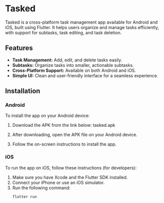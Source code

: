 # Tasked

Tasked is a cross-platform task management app available for Android and iOS, built using Flutter. It helps users organize and manage tasks efficiently, with support for subtasks, task editing, and task deletion.

## Features

- **Task Management:** Add, edit, and delete tasks easily.
- **Subtasks:** Organize tasks into smaller, actionable subtasks.
- **Cross-Platform Support:** Available on both Android and iOS.
- **Simple UI:** Clean and user-friendly interface for a seamless experience.

## Installation

### Android

To install the app on your Android device:

1. Download the APK from the link below:
   tasked.apk
   
2. After downloading, open the APK file on your Android device.
3. Follow the on-screen instructions to install the app.

### iOS

To run the app on iOS, follow these instructions (for developers):

1. Make sure you have Xcode and the Flutter SDK installed.
2. Connect your iPhone or use an iOS simulator.
3. Run the following command:
   ```bash
   flutter run
